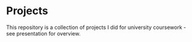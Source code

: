 # Projects
This repository is a collection of projects I did for university coursework - see presentation for overview.
